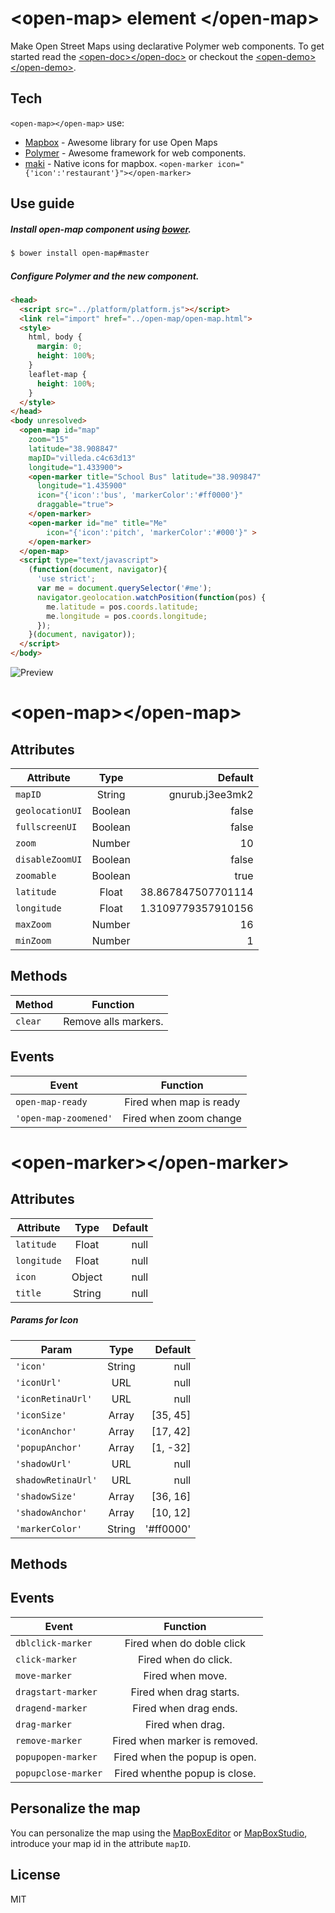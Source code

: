 &lt;open-map&gt; element &lt;/open-map&gt;
==========================================

Make Open Street Maps using declarative Polymer web components. To get started read the [&lt;open-doc&gt;&lt;/open-doc&gt;] or checkout the [&lt;open-demo&gt;&lt;/open-demo&gt;].


Tech
-----------

`<open-map></open-map>` use:
* [Mapbox] - Awesome library for use Open Maps
* [Polymer] - Awesome framework for web components.
* [maki] - Native icons for mapbox. `<open-marker icon="{'icon':'restaurant'}"></open-marker>`

Use guide
--------------
##### Install open-map component using [bower].

```bash
$ bower install open-map#master

```

##### Configure Polymer and the new component.

```html
<head>
  <script src="../platform/platform.js"></script>
  <link rel="import" href="../open-map/open-map.html">
  <style>
    html, body {
      margin: 0;
      height: 100%;
    }
    leaflet-map {
      height: 100%;
    }
  </style>
</head>
<body unresolved>
  <open-map id="map"
    zoom="15"
    latitude="38.908847"
    mapID="villeda.c4c63d13"
    longitude="1.433900">
    <open-marker title="School Bus" latitude="38.909847"
      longitude="1.435900"
      icon="{'icon':'bus', 'markerColor':'#ff0000'}"
      draggable="true">
    </open-marker>
    <open-marker id="me" title="Me"
        icon="{'icon':'pitch', 'markerColor':'#000'}" >
    </open-marker>
  </open-map>
  <script type="text/javascript">
    (function(document, navigator){
      'use strict';
      var me = document.querySelector('#me');
      navigator.geolocation.watchPosition(function(pos) {
        me.latitude = pos.coords.latitude;
        me.longitude = pos.coords.longitude;
      });
    }(document, navigator));
  </script>
</body>
```

![Preview][1]

# &lt;open-map&gt;&lt;/open-map&gt;

Attributes
----------

| Attribute       | Type    | Default            |
| --------------- | :-----: | -----------------: |
| `mapID`         | String  | gnurub.j3ee3mk2    |
| `geolocationUI` | Boolean | false              |
| `fullscreenUI`  | Boolean | false              |
| `zoom`          | Number  | 10                 |
| `disableZoomUI` | Boolean | false              |
| `zoomable`      | Boolean | true               |
| `latitude`      | Float   | 38.867847507701114 |
| `longitude`     | Float   | 1.3109779357910156 |
| `maxZoom`       | Number  | 16                 |
| `minZoom`       | Number  | 1                  |



Methods
--------

| Method          | Function               |
| --------------- | :--------------------: |
| `clear`         | Remove alls markers.   |

Events
------
| Event                | Function                       |
| -------------------- | :----------------------------: |
| `open-map-ready`     | Fired when map is ready        |
| `'open-map-zoomened'`| Fired when zoom change         |

# &lt;open-marker&gt;&lt;/open-marker&gt;

Attributes
----------
| Attribute       | Type    | Default            |
| --------------- | :-----: | -----------------: |
| `latitude`      | Float   | null               |
| `longitude`     | Float   | null               |
| `icon`          | Object  | null               |
| `title`         | String  | null               |


##### Params for Icon
| Param             | Type    | Default   |
| ----------------- | :-----: | --------: |
| `'icon'`          | String  |  null     |
| `'iconUrl'`       | URL     |  null     |
| `'iconRetinaUrl'` | URL     |  null     |
| `'iconSize'`      | Array   | [35, 45]  |
| `'iconAnchor'`    | Array   | [17, 42]  |
| `'popupAnchor'`   | Array   | [1, -32]  |
| `'shadowUrl'`     | URL     | null      |
| `shadowRetinaUrl'`| URL     | null      |
| `'shadowSize'`    | Array   | [36, 16]  |
| `'shadowAnchor'`  | Array   | [10, 12]  |
| `'markerColor'`   | String  | '#ff0000' |


Methods
-------

Events
------
| Event               | Function                       |
| ------------------- | :----------------------------: |
| `dblclick-marker`   | Fired when do doble click      |
| `click-marker`      | Fired when do click.           |
| `move-marker`       | Fired when move.               |
| `dragstart-marker`  | Fired when drag starts.        |
| `dragend-marker`    | Fired when drag ends.          |
| `drag-marker`       | Fired when drag.               |
| `remove-marker`     | Fired when marker is removed.  |
| `popupopen-marker`  | Fired when the popup is open.  |
| `popupclose-marker` | Fired whenthe popup is close.  |

Personalize the map
-------------------
You can personalize the map using the [MapBoxEditor] or [MapBoxStudio], introduce your map id in the attribute `mapID`.

License
-------
MIT


[&lt;open-demo&gt;&lt;/open-demo&gt;]:https://ruben96.github.io/open-map/components/open-map/demo.html
[&lt;open-doc&gt;&lt;/open-doc&gt;]:https://ruben96.github.io/open-map
[Polymer]:http://www.polymer-project.org/
[MapBoxEditor]:https://www.mapbox.com/editor
[MapBoxStudio]:https://www.mapbox.com/mapbox-studio/
[Mapbox]:https://www.mapbox.com/
[maki]:https://www.mapbox.com/maki/
[bower]:http://bower.io/
[1]:http://pix.toile-libre.org/upload/original/1410995143.png
